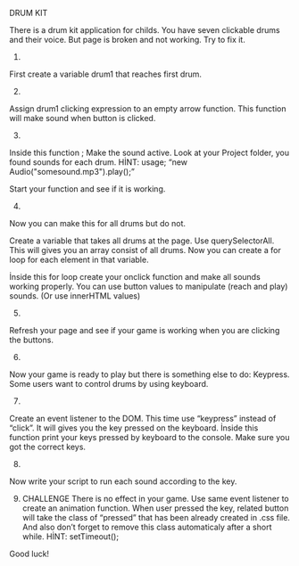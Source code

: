 DRUM KIT

There is a drum kit application for childs. You have seven clickable drums and their voice.
But page is broken and not working. Try to fix it. 

1. 
First create a variable drum1 that reaches first drum.

2.
Assign drum1 clicking expression to an empty arrow function.
This function will make sound when button is clicked. 

3.
Inside this function ;
Make the sound active. Look at your Project folder, you found sounds for each drum.
HİNT: usage; “new Audio("somesound.mp3").play();”


Start your function and see if it is working.

4.
Now you can make this for all drums but do not.

Create a variable that takes all drums at the page. Use querySelectorAll. This will gives you an array consist of all drums.
Now you can create a for loop for each element in that variable. 

İnside this for loop create your onclick function and make all sounds working properly. You can use button values to manipulate (reach and play) sounds. (Or use innerHTML values)

5.
Refresh your page and see if your game is working when you are clicking the buttons. 

6.
Now your game is ready to play but there is something else to do: Keypress. 
Some users want to control drums by using keyboard.

7.
Create an event listener to the DOM. This time use “keypress” instead of “click”. It will gives you the key pressed on the keyboard.
İnside this function print your keys pressed by keyboard to the console. Make sure you got the correct keys.

8.
Now write your script to run each sound according to the key. 

9. CHALLENGE
There is no effect in your game.
Use same event listener to create an animation function. When user pressed the key, related button will take the class of “pressed” that has been already created in .css file. 
And also don’t forget to remove this class automaticaly after a short while.
HİNT: setTimeout();



Good luck!
